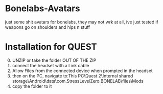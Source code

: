 # Bonelabs-Avatars
just some shit avatars for bonelabs, they may not wrk at all, ive just tested if weapons go on shoulders and hips n stuff


# Installation for QUEST
0. UNZIP or take the folder OUT OF THE ZIP
1. connect the headset with a Link cable
2. Allow Files from the connected device when prompted in the headset
3. then on the PC, navigate to:This PC\Quest 2\Internal shared storage\Android\data\com.StressLevelZero.BONELAB\files\Mods
4. copy the folder to it
